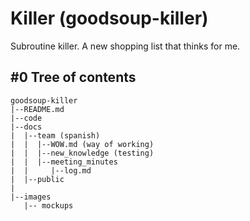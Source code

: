 # Killer (goodsoup-killer)
 Subroutine killer. A new shopping list that thinks for me.
## #0 Tree of contents
```
goodsoup-killer
|--README.md
|--code
|--docs
|  |--team (spanish)
|  |  |--WOW.md (way of working)
|  |  |--new_knowledge (testing)
|  |  |--meeting_minutes
|  |     |--log.md
|  |--public
|
|--images
   |-- mockups
```
